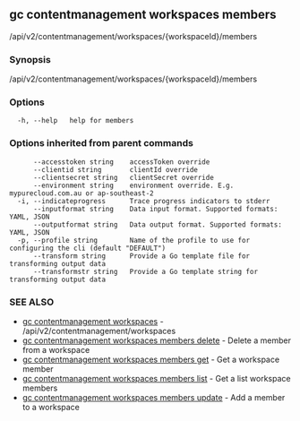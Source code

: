 ## gc contentmanagement workspaces members

/api/v2/contentmanagement/workspaces/{workspaceId}/members

### Synopsis

/api/v2/contentmanagement/workspaces/{workspaceId}/members

### Options

```
  -h, --help   help for members
```

### Options inherited from parent commands

```
      --accesstoken string    accessToken override
      --clientid string       clientId override
      --clientsecret string   clientSecret override
      --environment string    environment override. E.g. mypurecloud.com.au or ap-southeast-2
  -i, --indicateprogress      Trace progress indicators to stderr
      --inputformat string    Data input format. Supported formats: YAML, JSON
      --outputformat string   Data output format. Supported formats: YAML, JSON
  -p, --profile string        Name of the profile to use for configuring the cli (default "DEFAULT")
      --transform string      Provide a Go template file for transforming output data
      --transformstr string   Provide a Go template string for transforming output data
```

### SEE ALSO

* [gc contentmanagement workspaces](gc_contentmanagement_workspaces.html)	 - /api/v2/contentmanagement/workspaces
* [gc contentmanagement workspaces members delete](gc_contentmanagement_workspaces_members_delete.html)	 - Delete a member from a workspace
* [gc contentmanagement workspaces members get](gc_contentmanagement_workspaces_members_get.html)	 - Get a workspace member
* [gc contentmanagement workspaces members list](gc_contentmanagement_workspaces_members_list.html)	 - Get a list workspace members
* [gc contentmanagement workspaces members update](gc_contentmanagement_workspaces_members_update.html)	 - Add a member to a workspace



